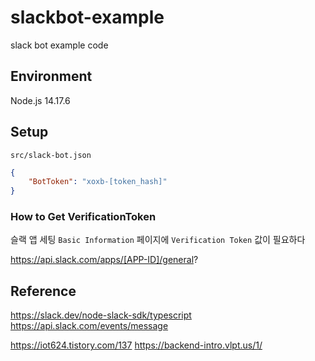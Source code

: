 # slackbot-example
slack bot example code


## Environment

Node.js 14.17.6

## Setup

`src/slack-bot.json`

```json
{
    "BotToken": "xoxb-[token_hash]"
}
```

### How to Get VerificationToken

슬랙 앱 세팅 `Basic Information` 페이지에 `Verification Token` 값이 필요하다

https://api.slack.com/apps/[APP-ID]/general?


## Reference

https://slack.dev/node-slack-sdk/typescript
https://api.slack.com/events/message

https://iot624.tistory.com/137
https://backend-intro.vlpt.us/1/
